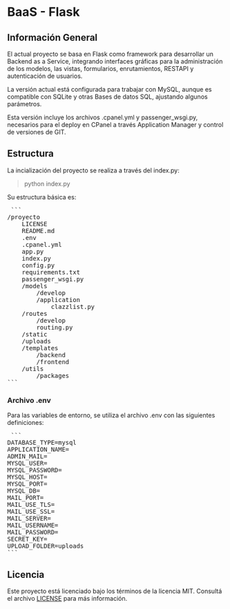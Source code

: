 # BaaS - Flask

## Información General

El actual proyecto se basa en Flask como framework para desarrollar un Backend as a Service, integrando interfaces gráficas para la administración de los modelos, las vistas, formularios,  enrutamientos, RESTAPI y autenticación de usuarios.

La versión actual está configurada para trabajar con MySQL, aunque es compatible con SQLite y otras Bases de datos SQL, ajustando algunos parámetros.

Esta versión incluye los archivos .cpanel.yml y passenger_wsgi.py, necesarios para el deploy en CPanel a través Application Manager y control de versiones de GIT.

## Estructura

La incialización del proyecto se realiza a través del index.py:

> python index.py

Su estructura básica es:
<pre> ```
/proyecto
    LICENSE
    README.md
    .env
    .cpanel.yml
    app.py
    index.py
    config.py
    requirements.txt
    passenger_wsgi.py
    /models
        /develop
        /application
            clazzlist.py
    /routes
        /develop
        routing.py
    /static
    /uploads
    /templates
        /backend
        /frontend
    /utils
        /packages
``` </pre>

### Archivo .env

Para las variables de entorno, se utiliza el archivo .env con las siguientes definiciones:
<pre> ```
DATABASE_TYPE=mysql
APPLICATION_NAME=
ADMIN_MAIL=
MYSQL_USER=
MYSQL_PASSWORD=
MYSQL_HOST=
MYSQL_PORT=
MYSQL_DB=
MAIL_PORT=
MAIL_USE_TLS=
MAIL_USE_SSL=
MAIL_SERVER=
MAIL_USERNAME=
MAIL_PASSWORD=
SECRET_KEY=
UPLOAD_FOLDER=uploads
``` </pre>

## Licencia

Este proyecto está licenciado bajo los términos de la licencia MIT. Consultá el archivo [LICENSE](./LICENSE) para más información.
